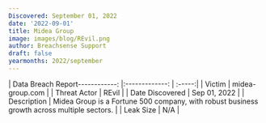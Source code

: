 ```yaml
---
Discovered: September 01, 2022
date: '2022-09-01'
title: Midea Group
image: images/blog/REvil.png
author: Breachsense Support
draft: false
yearmonths: 2022/september
---
```


| Data Breach Report------------:     |:-------------:    | :-----:|
| Victim      | midea-group.com      | 
| Threat Actor      | REvil      | 
| Date Discovered      | Sep 01, 2022      | 
| Description      | Midea Group is a Fortune 500 company, with robust business growth across multiple sectors.      | 
| Leak Size      | N/A      | 


